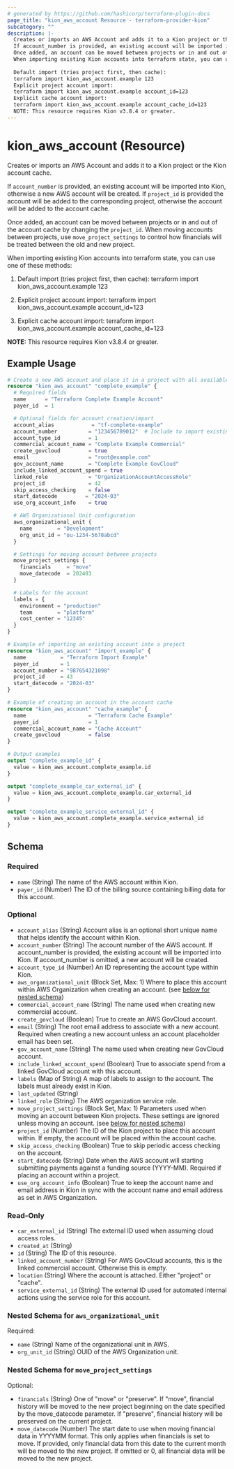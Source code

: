 ```yaml
---
# generated by https://github.com/hashicorp/terraform-plugin-docs
page_title: "kion_aws_account Resource - terraform-provider-kion"
subcategory: ""
description: |-
  Creates or imports an AWS Account and adds it to a Kion project or the Kion account cache.
  If account_number is provided, an existing account will be imported into Kion, otherwise a new AWS account will be created.  If project_id is provided the account will be added to the corresponding project, otherwise the account will be added to the account cache.
  Once added, an account can be moved between projects or in and out of the account cache by changing the project_id.  When moving accounts between projects, use move_project_settings to control how financials will be treated between the old and new project.
  When importing existing Kion accounts into terraform state, you can use one of these methods:
  
  Default import (tries project first, then cache):
  terraform import kion_aws_account.example 123
  Explicit project account import:
  terraform import kion_aws_account.example account_id=123
  Explicit cache account import:
  terraform import kion_aws_account.example account_cache_id=123
  NOTE: This resource requires Kion v3.8.4 or greater.
---
```


# kion_aws_account (Resource)

Creates or imports an AWS Account and adds it to a Kion project or the Kion account cache.

If `account_number` is provided, an existing account will be imported into Kion, otherwise a new AWS account will be created.  If `project_id` is provided the account will be added to the corresponding project, otherwise the account will be added to the account cache.

Once added, an account can be moved between projects or in and out of the account cache by changing the `project_id`.  When moving accounts between projects, use `move_project_settings` to control how financials will be treated between the old and new project.

When importing existing Kion accounts into terraform state, you can use one of these methods:

1. Default import (tries project first, then cache):
    terraform import kion_aws_account.example 123

2. Explicit project account import:
    terraform import kion_aws_account.example account_id=123

3. Explicit cache account import:
    terraform import kion_aws_account.example account_cache_id=123

**NOTE:** This resource requires Kion v3.8.4 or greater.

## Example Usage

```terraform
# Create a new AWS account and place it in a project with all available options
resource "kion_aws_account" "complete_example" {
  # Required fields
  name      = "Terraform Complete Example Account"
  payer_id  = 1

  # Optional fields for account creation/import
  account_alias            = "tf-complete-example"
  account_number          = "123456789012"  # Include to import existing account
  account_type_id         = 1
  commercial_account_name = "Complete Example Commercial"
  create_govcloud         = true
  email                   = "root@example.com"
  gov_account_name        = "Complete Example GovCloud"
  include_linked_account_spend = true
  linked_role             = "OrganizationAccountAccessRole"
  project_id              = 42
  skip_access_checking    = false
  start_datecode         = "2024-03"
  use_org_account_info    = true

  # AWS Organizational Unit configuration
  aws_organizational_unit {
    name        = "Development"
    org_unit_id = "ou-1234-5678abcd"
  }

  # Settings for moving account between projects
  move_project_settings {
    financials     = "move"
    move_datecode  = 202403
  }

  # Labels for the account
  labels = {
    environment = "production"
    team        = "platform"
    cost_center = "12345"
  }
}

# Example of importing an existing account into a project
resource "kion_aws_account" "import_example" {
  name           = "Terraform Import Example"
  payer_id       = 1
  account_number = "987654321098"
  project_id     = 43
  start_datecode = "2024-03"
}

# Example of creating an account in the account cache
resource "kion_aws_account" "cache_example" {
  name                    = "Terraform Cache Example"
  payer_id                = 1
  commercial_account_name = "Cache Account"
  create_govcloud         = false
}

# Output examples
output "complete_example_id" {
  value = kion_aws_account.complete_example.id
}

output "complete_example_car_external_id" {
  value = kion_aws_account.complete_example.car_external_id
}

output "complete_example_service_external_id" {
  value = kion_aws_account.complete_example.service_external_id
}
```

<!-- schema generated by tfplugindocs -->
## Schema

### Required

- `name` (String) The name of the AWS account within Kion.
- `payer_id` (Number) The ID of the billing source containing billing data for this account.

### Optional

- `account_alias` (String) Account alias is an optional short unique name that helps identify the account within Kion.
- `account_number` (String) The account number of the AWS account.  If account_number is provided, the existing account will be imported into Kion.  If account_number is omitted, a new account will be created.
- `account_type_id` (Number) An ID representing the account type within Kion.
- `aws_organizational_unit` (Block Set, Max: 1) Where to place this account within AWS Organization when creating an account. (see [below for nested schema](#nestedblock--aws_organizational_unit))
- `commercial_account_name` (String) The name used when creating new commercial account.
- `create_govcloud` (Boolean) True to create an AWS GovCloud account.
- `email` (String) The root email address to associate with a new account.  Required when creating a new account unless an account placeholder email has been set.
- `gov_account_name` (String) The name used when creating new GovCloud account.
- `include_linked_account_spend` (Boolean) True to associate spend from a linked GovCloud account with this account.
- `labels` (Map of String) A map of labels to assign to the account. The labels must already exist in Kion.
- `last_updated` (String)
- `linked_role` (String) The AWS organization service role.
- `move_project_settings` (Block Set, Max: 1) Parameters used when moving an account between Kion projects.  These settings are ignored unless moving an account. (see [below for nested schema](#nestedblock--move_project_settings))
- `project_id` (Number) The ID of the Kion project to place this account within. If empty, the account will be placed within the account cache.
- `skip_access_checking` (Boolean) True to skip periodic access checking on the account.
- `start_datecode` (String) Date when the AWS account will starting submitting payments against a funding source (YYYY-MM). Required if placing an account within a project.
- `use_org_account_info` (Boolean) True to keep the account name and email address in Kion in sync with the account name and email address as set in AWS Organization.

### Read-Only

- `car_external_id` (String) The external ID used when assuming cloud access roles.
- `created_at` (String)
- `id` (String) The ID of this resource.
- `linked_account_number` (String) For AWS GovCloud accounts, this is the linked commercial account.  Otherwise this is empty.
- `location` (String) Where the account is attached. Either "project" or "cache".
- `service_external_id` (String) The external ID used for automated internal actions using the service role for this account.

<a id="nestedblock--aws_organizational_unit"></a>
### Nested Schema for `aws_organizational_unit`

Required:

- `name` (String) Name of the organizational unit in AWS.
- `org_unit_id` (String) OUID of the AWS Organization unit.


<a id="nestedblock--move_project_settings"></a>
### Nested Schema for `move_project_settings`

Optional:

- `financials` (String) One of "move" or "preserve".  If "move", financial history will be moved to the new project beginning on the date specified by the move_datecode parameter.  If "preserve", financial history will be preserved on the current project.
- `move_datecode` (Number) The start date to use when moving financial data in YYYYMM format.  This only applies when financials is set to move.  If provided, only financial data from this date to the current month will be moved to the new project.  If omitted or 0, all financial data will be moved to the new project.
